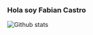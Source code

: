 ### Hola soy Fabian Castro

![Github stats](https://github-readme-stats.vercel.app/api?username=fast089609&show_icons=true&theme=radical)
